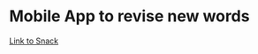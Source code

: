 # Mobile App to revise new words
<a href="https://snack.expo.dev/@yahia5532/new-word">Link to Snack</a>
